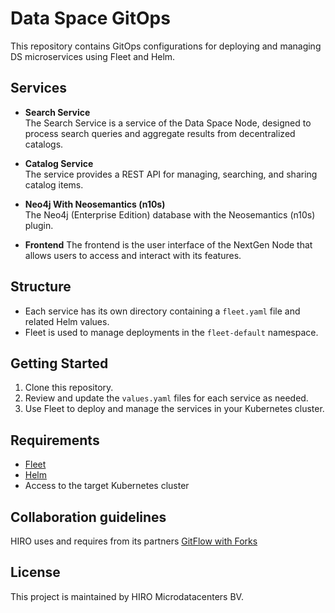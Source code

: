 # Data Space GitOps

This repository contains GitOps configurations for deploying and managing DS microservices using Fleet and Helm.

## Services

- **Search Service**   
  The Search Service is a service of the Data Space Node, designed to process search queries and aggregate results from decentralized catalogs.

- **Catalog Service**   
  The service provides a REST API for managing, searching, and sharing catalog items.

- **Neo4j With Neosemantics (n10s)**   
  The Neo4j (Enterprise Edition) database with the Neosemantics (n10s) plugin.

- **Frontend**
  The frontend is the user interface of the NextGen Node that allows users to access and interact with its features.

## Structure

- Each service has its own directory containing a `fleet.yaml` file and related Helm values.
- Fleet is used to manage deployments in the `fleet-default` namespace.

## Getting Started

1. Clone this repository.
2. Review and update the `values.yaml` files for each service as needed.
3. Use Fleet to deploy and manage the services in your Kubernetes cluster.

## Requirements

- [Fleet](https://fleet.rancher.io/)
- [Helm](https://helm.sh/)
- Access to the target Kubernetes cluster

## Collaboration guidelines
HIRO uses and requires from its partners [GitFlow with Forks](https://hirodevops.notion.site/GitFlow-with-Forks-3b737784e4fc40eaa007f04aed49bb2e?pvs=4)

## License

This project is maintained by HIRO Microdatacenters BV.